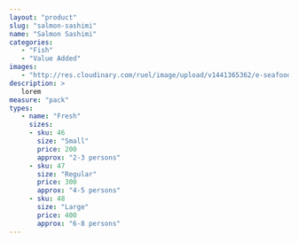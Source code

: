 ```yaml
---
layout: "product"
slug: "salmon-sashimi"
name: "Salmon Sashimi"
categories:
   - "Fish"
   - "Value Added"
images:
   - "http://res.cloudinary.com/ruel/image/upload/v1441365362/e-seafoods/salmon-sashimi.jpg"
description: >
   lorem
measure: "pack"
types: 
   - name: "Fresh"
     sizes: 
     - sku: 46
       size: "Small"
       price: 200
       approx: "2-3 persons"
     - sku: 47
       size: "Regular"
       price: 300
       approx: "4-5 persons"
     - sku: 48
       size: "Large"
       price: 400
       approx: "6-8 persons"
---
```

